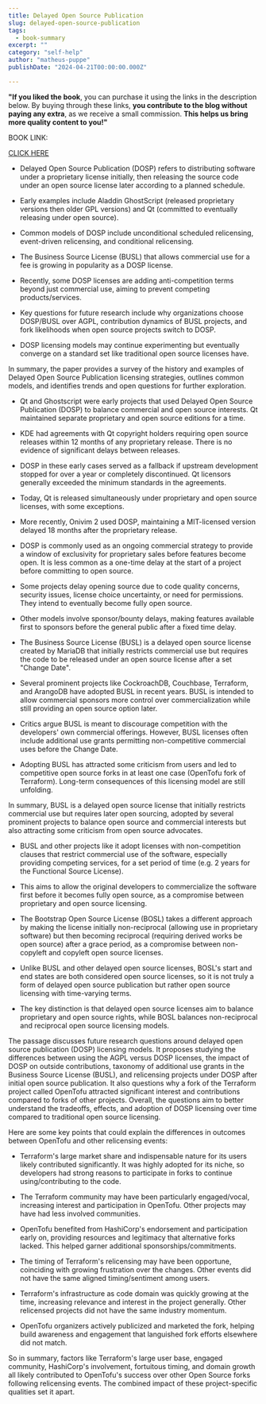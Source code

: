 ```yaml
---
title: Delayed Open Source Publication
slug: delayed-open-source-publication
tags: 
  - book-summary
excerpt: ""
category: "self-help"
author: "matheus-puppe"
publishDate: "2024-04-21T00:00:00.000Z"

---
```


**"If you liked the book**, you can purchase it using the links in the description below. By buying through these links, **you contribute to the blog without paying any extra**, as we receive a small commission. **This helps us bring more quality content to you!"**


BOOK LINK:

[CLICK HERE](https://www.amazon.com/gp/search?ie=UTF8&tag=matheuspupp0a-20&linkCode=ur2&linkId=4410b525877ab397377c2b5e60711c1a&camp=1789&creative=9325&index=books&keywords=delayed-open-source-publication)



- Delayed Open Source Publication (DOSP) refers to distributing software under a proprietary license initially, then releasing the source code under an open source license later according to a planned schedule. 

- Early examples include Aladdin GhostScript (released proprietary versions then older GPL versions) and Qt (committed to eventually releasing under open source).

- Common models of DOSP include unconditional scheduled relicensing, event-driven relicensing, and conditional relicensing. 

- The Business Source License (BUSL) that allows commercial use for a fee is growing in popularity as a DOSP license.

- Recently, some DOSP licenses are adding anti-competition terms beyond just commercial use, aiming to prevent competing products/services.

- Key questions for future research include why organizations choose DOSP/BUSL over AGPL, contribution dynamics of BUSL projects, and fork likelihoods when open source projects switch to DOSP.

- DOSP licensing models may continue experimenting but eventually converge on a standard set like traditional open source licenses have.

In summary, the paper provides a survey of the history and examples of Delayed Open Source Publication licensing strategies, outlines common models, and identifies trends and open questions for further exploration.

 

- Qt and Ghostscript were early projects that used Delayed Open Source Publication (DOSP) to balance commercial and open source interests. Qt maintained separate proprietary and open source editions for a time. 

- KDE had agreements with Qt copyright holders requiring open source releases within 12 months of any proprietary release. There is no evidence of significant delays between releases. 

- DOSP in these early cases served as a fallback if upstream development stopped for over a year or completely discontinued. Qt licensors generally exceeded the minimum standards in the agreements.

- Today, Qt is released simultaneously under proprietary and open source licenses, with some exceptions. 

- More recently, Onivim 2 used DOSP, maintaining a MIT-licensed version delayed 18 months after the proprietary release. 

- DOSP is commonly used as an ongoing commercial strategy to provide a window of exclusivity for proprietary sales before features become open. It is less common as a one-time delay at the start of a project before committing to open source.

- Some projects delay opening source due to code quality concerns, security issues, license choice uncertainty, or need for permissions. They intend to eventually become fully open source.

- Other models involve sponsor/bounty delays, making features available first to sponsors before the general public after a fixed time delay.

 

- The Business Source License (BUSL) is a delayed open source license created by MariaDB that initially restricts commercial use but requires the code to be released under an open source license after a set "Change Date". 

- Several prominent projects like CockroachDB, Couchbase, Terraform, and ArangoDB have adopted BUSL in recent years. BUSL is intended to allow commercial sponsors more control over commercialization while still providing an open source option later.

- Critics argue BUSL is meant to discourage competition with the developers' own commercial offerings. However, BUSL licenses often include additional use grants permitting non-competitive commercial uses before the Change Date. 

- Adopting BUSL has attracted some criticism from users and led to competitive open source forks in at least one case (OpenTofu fork of Terraform). Long-term consequences of this licensing model are still unfolding.

In summary, BUSL is a delayed open source license that initially restricts commercial use but requires later open sourcing, adopted by several prominent projects to balance open source and commercial interests but also attracting some criticism from open source advocates.

 

- BUSL and other projects like it adopt licenses with non-competition clauses that restrict commercial use of the software, especially providing competing services, for a set period of time (e.g. 2 years for the Functional Source License). 

- This aims to allow the original developers to commercialize the software first before it becomes fully open source, as a compromise between proprietary and open source licensing. 

- The Bootstrap Open Source License (BOSL) takes a different approach by making the license initially non-reciprocal (allowing use in proprietary software) but then becoming reciprocal (requiring derived works be open source) after a grace period, as a compromise between non-copyleft and copyleft open source licenses.

- Unlike BUSL and other delayed open source licenses, BOSL's start and end states are both considered open source licenses, so it is not truly a form of delayed open source publication but rather open source licensing with time-varying terms.

- The key distinction is that delayed open source licenses aim to balance proprietary and open source rights, while BOSL balances non-reciprocal and reciprocal open source licensing models.

 

The passage discusses future research questions around delayed open source publication (DOSP) licensing models. It proposes studying the differences between using the AGPL versus DOSP licenses, the impact of DOSP on outside contributions, taxonomy of additional use grants in the Business Source License (BUSL), and relicensing projects under DOSP after initial open source publication. It also questions why a fork of the Terraform project called OpenTofu attracted significant interest and contributions compared to forks of other projects. Overall, the questions aim to better understand the tradeoffs, effects, and adoption of DOSP licensing over time compared to traditional open source licensing.

 Here are some key points that could explain the differences in outcomes between OpenTofu and other relicensing events:

- Terraform's large market share and indispensable nature for its users likely contributed significantly. It was highly adopted for its niche, so developers had strong reasons to participate in forks to continue using/contributing to the code. 

- The Terraform community may have been particularly engaged/vocal, increasing interest and participation in OpenTofu. Other projects may have had less involved communities. 

- OpenTofu benefited from HashiCorp's endorsement and participation early on, providing resources and legitimacy that alternative forks lacked. This helped garner additional sponsorships/commitments.

- The timing of Terraform's relicensing may have been opportune, coinciding with growing frustration over the changes. Other events did not have the same aligned timing/sentiment among users. 

- Terraform's infrastructure as code domain was quickly growing at the time, increasing relevance and interest in the project generally. Other relicensed projects did not have the same industry momentum. 

- OpenTofu organizers actively publicized and marketed the fork, helping build awareness and engagement that languished fork efforts elsewhere did not match.

So in summary, factors like Terraform's large user base, engaged community, HashiCorp's involvement, fortuitous timing, and domain growth all likely contributed to OpenTofu's success over other Open Source forks following relicensing events. The combined impact of these project-specific qualities set it apart.